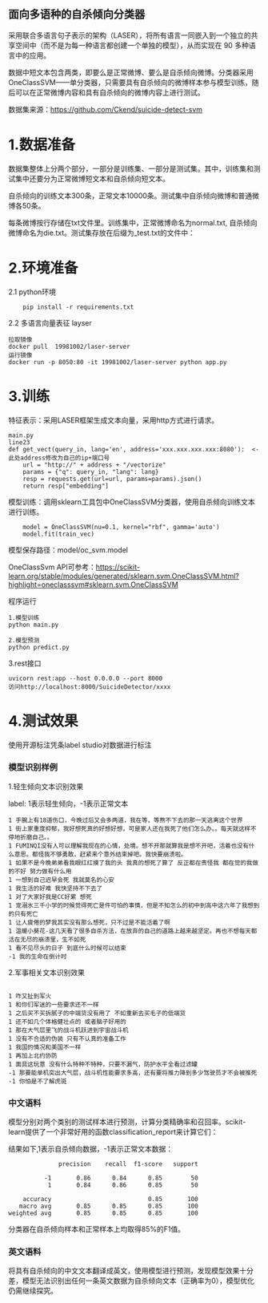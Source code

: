 ## 面向多语种的自杀倾向分类器

采用联合多语言句子表示的架构（LASER），将所有语言一同嵌入到一个独立的共享空间中（而不是为每一种语言都创建一个单独的模型），从而实现在 90 多种语言中的应用。

数据中短文本包含两类，即要么是正常微博、要么是自杀倾向微博。分类器采用OneClassSVM——单分类器，只需要具有自杀倾向的微博样本参与模型训练，随后可以在正常微博内容和具有自杀倾向的微博内容上进行测试。

数据集来源：https://github.com/Ckend/suicide-detect-svm

# 1.数据准备
数据集整体上分两个部分，一部分是训练集、一部分是测试集。其中，训练集和测试集中还要分为正常微博短文本和自杀倾向短文本。

自杀倾向的训练文本300条，正常文本10000条。测试集中自杀倾向微博和普通微博各50条。

每条微博按行存储在txt文件里。训练集中，正常微博命名为normal.txt, 自杀倾向微博命名为die.txt。测试集存放在后缀为_test.txt的文件中：

# 2.环境准备
2.1 python环境
```
    pip install -r requirements.txt
```

2.2 多语言向量表征 layser
```
拉取镜像
docker pull  19981002/laser-server
运行镜像
docker run -p 8050:80 -it 19981002/laser-server python app.py
```

# 3.训练
特征表示：采用LASER框架生成文本向量，采用http方式进行请求。
```
main.py
line23
def get_vect(query_in, lang='en', address='xxx.xxx.xxx.xxx:8080'):  <-此处address修改为自己的ip+端口号
    url = "http://" + address + "/vectorize"
    params = {"q": query_in, "lang": lang}
    resp = requests.get(url=url, params=params).json()
    return resp["embedding"]
```

模型训练：调用sklearn工具包中OneClassSVM分类器，使用自杀倾向训练文本进行训练。

```
    model = OneClassSVM(nu=0.1, kernel="rbf", gamma='auto')
    model.fit(train_vec)
```
模型保存路径：model/oc_svm.model

OneClassSvm API可参考：https://scikit-learn.org/stable/modules/generated/sklearn.svm.OneClassSVM.html?highlight=oneclasssvm#sklearn.svm.OneClassSVM

程序运行
```
1.模型训练
python main.py

2.模型预测
python predict.py
```

3.rest接口
```commandline
uvicorn rest:app --host 0.0.0.0 --port 8000
访问http://localhost:8000/SuicideDetector/xxxx
```


# 4.测试效果
使用开源标注凭条label studio对数据进行标注

### 模型识别样例
1.轻生倾向文本识别效果

label:
1表示轻生倾向，-1表示正常文本
```
1 手腕上有18道伤口，今晚过后又会多两道，我在等，等熬不下去的那一天逃离这个世界
1 街上家重度抑郁，我好想死真的好想好想，可是家人还在我死了他们怎么办。。每天就这样不停地折磨自己。。
1 FUMINQI没有人可以理解我现在的心情，处境。想不开那就算我是想不开吧，活着也没有什么意思。都怪我不够勇敢，赶紧来个意外结束掉吧。我快要崩溃啦。
1 如果不是今晚弟弟看我眼红红摸了我的头 我真的想死了算了 反正都在责怪我 都在觉的我做的不好 努力做有什么用
1 一想到自己迟早会死 我就莫名的心安
1 我生活的好难 我快坚持不下去了
1 对了大家好我是CC好累 想死
1 宠溺水三千小学的时候觉得死亡是件可怕的事情，但是不知怎么的初中到高中这六年了我想到的只有死亡
1 让人疲倦的梦我其实没有那么想死，只不过是不能活着了啊
1 温暖小葵花-这几天看了很多自杀方法，在放弃的自己的道路上越来越坚定。再也不想每天都活在无尽的崩溃里，生不如死
1 看不见尽头的日子 到底什么时候可以结束
-1 我的生命在倒计时
```

2.军事相关文本识别效果
```

1 咋又扯到军火
1 和你们军迷的一些要求还不一样
1 之后买不买拆腻子的中端货没有用了 不如重新去买毛子的低端货
1 还不如几个体格健壮点的 或者脑子好用的
1 那在大气层里飞的战斗机跃进到宇宙战斗机
1 没有不合适的伪装 只有不认真的准备工作
1 我国的情况和美国不一样
1 再加上北约协防
1 面具这玩意 没有什么特种不特种，只要不漏气，防护水平全看过滤罐
-1 那要能单机突出大气层，战斗机性能要求多高，还有要将推力降到多少驾驶员才不会被推死
-1 你怕是不了解虎斑
```

### 中文语料

模型分别对两个类别的测试样本进行预测，计算分类精确率和召回率。scikit-learn提供了一个非常好用的函数classification_report来计算它们：

 
结果如下,1表示自杀倾向数据，-1表示正常文本数据：
```
              precision    recall  f1-score   support

          -1       0.86      0.84      0.85        50
           1       0.84      0.86      0.85        50

    accuracy                           0.85       100
   macro avg       0.85      0.85      0.85       100
weighted avg       0.85      0.85      0.85       100
```

分类器在自杀倾向样本和正常样本上均取得85%的F1值。


### 英文语料

将具有自杀倾向的中文文本翻译成英文，使用模型进行预测，发现模型效果十分差，模型无法识别出任何一条英文数据为自杀倾向文本（正确率为0），模型优化仍需继续探究。